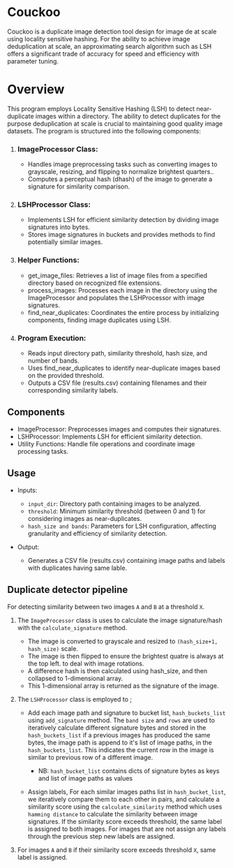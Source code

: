 # **Couckoo**
Couckoo is a duplicate image detection tool design for image de at scale using locality sensitive hashing.
For the ability to achieve image deduplication at scale, an approximating search algorithm such as LSH offers a significant trade of accuracy for speed and efficiency with parameter tuning.


# Overview
This program employs Locality Sensitive Hashing (LSH) to detect near-duplicate images within a directory. The ability to detect duplicates for the purpose deduplication at scale is crucial to maintaining good quality image datasets. The program is structured into the following components:



1. ### ImageProcessor Class:
   * Handles image preprocessing tasks such as converting images to grayscale, resizing, and flipping to normalize brightest quarters..
   * Computes a perceptual hash (dhash) of the image to generate a signature for similarity comparison.



2. ### LSHProcessor Class:
   *  Implements LSH for efficient similarity detection by dividing image signatures into bytes.
   *  Stores image signatures in buckets and provides methods to find  potentially similar images.



3. ### Helper Functions:
   *   get_image_files: Retrieves a list of image files from a specified directory based on recognized file extensions.
   *   process_images: Processes each image in the directory using the ImageProcessor and populates the LSHProcessor with image signatures.
   *   find_near_duplicates: Coordinates the entire process by initializing components, finding image duplicates using LSH.



4. ### Program Execution:

   * Reads input directory path, similarity threshold, hash size, and number of bands.
   * Uses find_near_duplicates to identify near-duplicate images based on the provided threshold.
   * Outputs a CSV file (results.csv) containing filenames and their corresponding similarity labels.


## **Components**
* ImageProcessor: Preprocesses images and computes their signatures.
* LSHProcessor: Implements LSH for efficient similarity detection.
* Utility Functions: Handle file operations and coordinate image processing tasks.


## **Usage**

* Inputs:
  * `input_dir`: Directory path containing images to be analyzed.
  * `threshold`: Minimum similarity threshold (between 0 and 1) for considering images as near-duplicates.
  * `hash_size and bands`: Parameters for LSH configuration, affecting granularity and efficiency of similarity detection.


* Output:

  * Generates a CSV file (results.csv) containing image paths and labels with duplicates having same lable.

## **Duplicate detector pipeline**
For detecting similarity between two images `A` and `B` at a threshold `X`.

  1. The `ImageProcessor` class is uses to calculate the image signature/hash with the `calculate_signature` method.

     *  The image is converted to grayscale and resized to `(hash_size+1, hash_size)` scale.
     *  The image is then flipped to ensure the brightest quatre is always at the top left. to deal with image rotations.
     *  A difference hash is then calculated using hash_size, and then collapsed  to 1-dimensional array.  
     *  This 1-dimensional array is returned as the signature of the image.
  
  2. The `LSHProcessor` class is employed to ;

      * Add each image path and signature to bucket list, `hash_buckets_list` using `add_signature` method. The `band size` and `rows` are used to iteratively calculate different signature bytes and stored in the  `hash_buckets_list` if a previous images has produced the same bytes, the image path is append to it's list of image paths, in the `hash_buckets_list`. This indicates the current row in the image is similar to previous row of a different image.
        * NB: `hash_bucket_list` contains dicts of signature bytes as keys and  list of image paths as values

     *  Assign labels, For each similar images paths list in `hash_bucket_list`, we iteratively compare them to each other in pairs, and calculate a similarity score using the `calculate_similarity` method which uses `hamming distance` to calculate the similarity between image signatures. If the similarity score exceeds threshold, the same label is assigned to both images. For images that are not assign any labels through the previous step new labels are assigned.
  
  3. For images  `A` and `B` if their  similarity score exceeds threshold `X`, same label is assigned.







